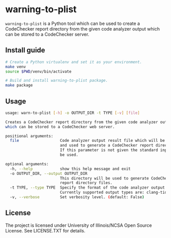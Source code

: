 # warning-to-plist
`warning-to-plist` is a Python tool which can be used to create a CodeChecker
report directory from the given code analyzer output which can be stored to
a CodeChecker server.

## Install guide
```sh
# Create a Python virtualenv and set it as your environment.
make venv
source $PWD/venv/bin/activate

# Build and install warning-to-plist package.
make package
```

## Usage
```sh
usage: warn-to-plist [-h] -o OUTPUT_DIR -t TYPE [-v] [file]

Creates a CodeChecker report directory from the given code analyzer output
which can be stored to a CodeChecker web server.

positional arguments:
  file                  Code analyzer output result file which will be parsed
                        and used to generate a CodeChecker report directory.
                        If this parameter is not given the standard input will
                        be used.

optional arguments:
  -h, --help            show this help message and exit
  -o OUTPUT_DIR, --output OUTPUT_DIR
                        This directory will be used to generate CodeChecker
                        report directory files.
  -t TYPE, --type TYPE  Specify the format of the code analyzer output.
                        Currently supported output types are: clang-tidy.
  -v, --verbose         Set verbosity level. (default: False)
```

## License

The project is licensed under University of Illinois/NCSA Open Source License.
See LICENSE.TXT for details.